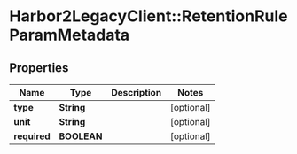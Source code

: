# Harbor2LegacyClient::RetentionRuleParamMetadata

## Properties
Name | Type | Description | Notes
------------ | ------------- | ------------- | -------------
**type** | **String** |  | [optional] 
**unit** | **String** |  | [optional] 
**required** | **BOOLEAN** |  | [optional] 


